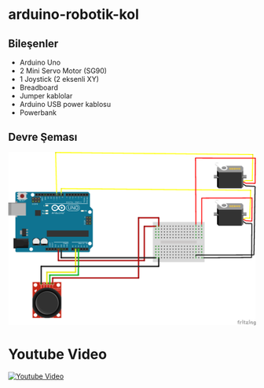 # arduino-robotik-kol

## Bileşenler
* Arduino Uno
* 2 Mini Servo Motor (SG90)
* 1 Joystick (2 eksenli XY)
* Breadboard
* Jumper kablolar
* Arduino USB power kablosu
* Powerbank

## Devre Şeması
![devre-semasi](servo-robot-kol.png)



# Youtube Video
[![Youtube Video](https://img.youtube.com/vi/wG9afy_GRHk/0.jpg)](https://www.youtube.com/watch?v=wG9afy_GRHk)

